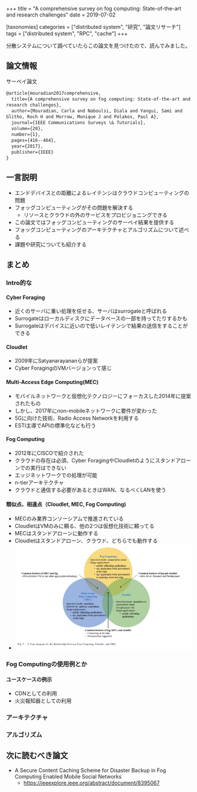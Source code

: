 +++
title = "A comprehensive survey on fog computing: State-of-the-art and research challenges"
date = 2019-07-02

[taxonomies]
categories = ["distributed system", "研究", "論文リサーチ"]
tags = ["distributed system", "RPC", "cache"]
+++

分散システムについて調べていたらこの論文を見つけたので、読んでみました。

## 論文情報
サーベイ論文
```
@article{mouradian2017comprehensive,
  title={A comprehensive survey on fog computing: State-of-the-art and research challenges},
  author={Mouradian, Carla and Naboulsi, Diala and Yangui, Sami and Glitho, Roch H and Morrow, Monique J and Polakos, Paul A},
  journal={IEEE Communications Surveys \& Tutorials},
  volume={20},
  number={1},
  pages={416--464},
  year={2017},
  publisher={IEEE}
}
```

<!-- more -->
## 一言説明
- エンドデバイスとの距離によるレイテンシはクラウドコンピューティングの問題
- フォッグコンピューティングがその問題を解決する
  - リソースとクラウドの外のサービスをプロビジョニングできる
- この論文ではフォッグコンピューティングのサーベイ結果を提供する
- フォッグコンピューティングのアーキテクチャとアルゴリズムについて述べる
- 課題や研究についても紹介する

## まとめ

### Intro的な
#### Cyber Foraging
- 近くのサーバに重い処理を任せる、サーバはsurrogateと呼ばれる
- Surrogateはローカルディスクにデータベースの一部を持ってたりするかも
- Surrogateはデバイスに近いので低いレイテンシで結果の送信をすることができる

#### Cloudlet
- 2009年にSatyanarayananらが提案
- Cyber ForagingのVMバージョンって感じ

#### Multi-Access Edge Computing(MEC)
- モバイルネットワークと仮想化テクノロジーにフォーカスした2014年に提案されたもの
- しかし、2017年にnon-mobileネットワークに要件が変わった
- 5Gに向けた技術、Radio Access Networkを利用する
- ESTI主導でAPIの標準化なども行う

#### Fog Computing
- 2012年にCISCOで紹介された
- クラウドの存在は必須、Cyber ForagingやCloudletのようにスタンドアローンでの実行はできない
- エッジネットワークでの処理が可能
- n-tierアーキテクチャ
- クラウドと通信する必要があるときはWAN、なるべくLANを使う

#### 類似点、相違点（Cloudlet, MEC, Fog Computing)
- MECのみ業界コンソーシアムで推進されている
- CloudletはVMのみに頼る、他の2つは仮想化技術に頼ってる
- MECはスタンドアローンに動作する
- Cloudletはスタンドアローン、クラウド、どちらでも動作する
- ![A Venn diagram for the Relationship between Fog Computing, Cloudlet, and MEC.](20190708_ven.png)

### Fog Computingの使用例とか
#### ユースケースの例示
- CDNとしての利用
- 火災報知器としての利用

### アーキテクチャ

### アルゴリズム


## 次に読むべき論文
- A Secure Content Caching Scheme for Disaster Backup in Fog Computing Enabled Mobile Social Networks
  - https://ieeexplore.ieee.org/abstract/document/8395067
